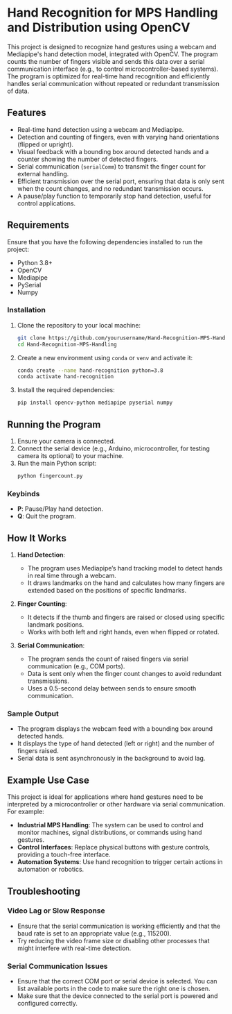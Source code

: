 # Hand Recognition for MPS Handling and Distribution using OpenCV

This project is designed to recognize hand gestures using a webcam and Mediapipe's hand detection model, integrated with OpenCV. The program counts the number of fingers visible and sends this data over a serial communication interface (e.g., to control microcontroller-based systems). The program is optimized for real-time hand recognition and efficiently handles serial communication without repeated or redundant transmission of data.

## Features

- Real-time hand detection using a webcam and Mediapipe.
- Detection and counting of fingers, even with varying hand orientations (flipped or upright).
- Visual feedback with a bounding box around detected hands and a counter showing the number of detected fingers.
- Serial communication (`serialComm`) to transmit the finger count for external handling.
- Efficient transmission over the serial port, ensuring that data is only sent when the count changes, and no redundant transmission occurs.
- A pause/play function to temporarily stop hand detection, useful for control applications.

## Requirements

Ensure that you have the following dependencies installed to run the project:

- Python 3.8+
- OpenCV
- Mediapipe
- PySerial
- Numpy

### Installation

1. Clone the repository to your local machine:
   ```bash
   git clone https://github.com/yourusername/Hand-Recognition-MPS-Handling.git
   cd Hand-Recognition-MPS-Handling
   ```

2. Create a new environment using `conda` or `venv` and activate it:
   ```bash
   conda create --name hand-recognition python=3.8
   conda activate hand-recognition
   ```

3. Install the required dependencies:
   ```bash
   pip install opencv-python mediapipe pyserial numpy
   ```

## Running the Program

1. Ensure your camera is connected.
2. Connect the serial device (e.g., Arduino, microcontroller, for testing camera its optional) to your machine.
3. Run the main Python script:
   ```bash
   python fingercount.py
   ```

### Keybinds

- **P**: Pause/Play hand detection.
- **Q**: Quit the program.

## How It Works

1. **Hand Detection**:
   - The program uses Mediapipe’s hand tracking model to detect hands in real time through a webcam.
   - It draws landmarks on the hand and calculates how many fingers are extended based on the positions of specific landmarks.

2. **Finger Counting**:
   - It detects if the thumb and fingers are raised or closed using specific landmark positions.
   - Works with both left and right hands, even when flipped or rotated.

3. **Serial Communication**:
   - The program sends the count of raised fingers via serial communication (e.g., COM ports).
   - Data is sent only when the finger count changes to avoid redundant transmissions.
   - Uses a 0.5-second delay between sends to ensure smooth communication.

### Sample Output

- The program displays the webcam feed with a bounding box around detected hands.
- It displays the type of hand detected (left or right) and the number of fingers raised.
- Serial data is sent asynchronously in the background to avoid lag.

## Example Use Case

This project is ideal for applications where hand gestures need to be interpreted by a microcontroller or other hardware via serial communication. For example:

- **Industrial MPS Handling**: The system can be used to control and monitor machines, signal distributions, or commands using hand gestures.
- **Control Interfaces**: Replace physical buttons with gesture controls, providing a touch-free interface.
- **Automation Systems**: Use hand recognition to trigger certain actions in automation or robotics.

## Troubleshooting

### Video Lag or Slow Response
- Ensure that the serial communication is working efficiently and that the baud rate is set to an appropriate value (e.g., 115200).
- Try reducing the video frame size or disabling other processes that might interfere with real-time detection.

### Serial Communication Issues
- Ensure that the correct COM port or serial device is selected. You can list available ports in the code to make sure the right one is chosen.
- Make sure that the device connected to the serial port is powered and configured correctly.
